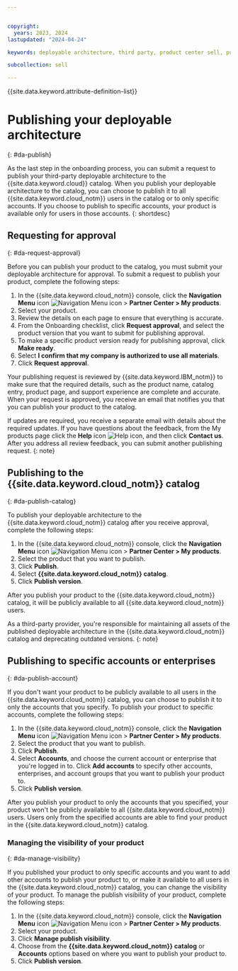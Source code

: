 ```yaml
---


copyright:
  years: 2023, 2024
lastupdated: "2024-04-24"

keywords: deployable architecture, third party, product center sell, publish deployable architecture, partner center, partners, sellers

subcollection: sell

---
```


{{site.data.keyword.attribute-definition-list}}

# Publishing your deployable architecture
{: #da-publish}

As the last step in the onboarding process, you can submit a request to publish your third-party deployable architecture to the {{site.data.keyword.cloud}} catalog. When you publish your deployable architecture to the catalog, you can choose to publish it to all {{site.data.keyword.cloud_notm}} users in the catalog or to only specific accounts. If you choose to publish to specific accounts, your product is available only for users in those accounts.
{: shortdesc}

## Requesting for approval
{: #da-request-approval}

Before you can publish your product to the catalog, you must submit your deployable architecture for approval. To submit a request to publish your product, complete the following steps:

1. In the {{site.data.keyword.cloud_notm}} console, click the **Navigation Menu** icon ![Navigation Menu icon](../icons/icon_hamburger.svg "Menu") > **Partner Center > My products**.
1. Select your product.
1. Review the details on each page to ensure that everything is accurate.
1. From the Onboarding checklist, click **Request approval**, and select the product version that you want to submit for publishing approval.
1. To make a specific product version ready for publishing approval, click **Make ready**.
1. Select **I confirm that my company is authorized to use all materials**.
1. Click **Request approval**.

Your publishing request is reviewed by {{site.data.keyword.IBM_notm}} to make sure that the required details, such as the product name, catalog entry, product page, and support experience are complete and accurate. When your request is approved, you receive an email that notifies you that you can publish your product to the catalog.

If updates are required, you receive a separate email with details about the required updates. If you have questions about the feedback, from the My products page click the **Help** icon ![Help icon](../icons/help.svg "Help"), and then click **Contact us**. After you address all review feedback, you can submit another publishing request.
{: note}

## Publishing to the {{site.data.keyword.cloud_notm}} catalog
{: #da-publish-catalog}

To publish your deployable architecture to the {{site.data.keyword.cloud_notm}} catalog after you receive approval, complete the following steps:

1. In the {{site.data.keyword.cloud_notm}} console, click the **Navigation Menu** icon ![Navigation Menu icon](../icons/icon_hamburger.svg "Menu") > **Partner Center > My products**.
1. Select the product that you want to publish.
1. Click **Publish**.
1. Select **{{site.data.keyword.cloud_notm}} catalog**.
1. Click **Publish version**.

After you publish your product to the {{site.data.keyword.cloud_notm}} catalog, it will be publicly available to all {{site.data.keyword.cloud_notm}} users.

As a third-party provider, you're responsible for maintaining all assets of the published deployable architecture in the {{site.data.keyword.cloud_notm}} catalog and deprecating outdated versions.
{: note}

## Publishing to specific accounts or enterprises
{: #da-publish-account}

If you don't want your product to be publicly available to all users in the {{site.data.keyword.cloud_notm}} catalog, you can choose to publish it to only the accounts that you specify. To publish your product to specific accounts, complete the following steps:

1. In the {{site.data.keyword.cloud_notm}} console, click the **Navigation Menu** icon ![Navigation Menu icon](../icons/icon_hamburger.svg "Menu") > **Partner Center > My products**.
1. Select the product that you want to publish.
1. Click **Publish**.
1. Select **Accounts**, and choose the current account or enterprise that you're logged in to. Click **Add accounts** to specify other accounts, enterprises, and account groups that you want to publish your product to.
1. Click **Publish version**.

After you publish your product to only the accounts that you specified, your product won't be publicly available to all {{site.data.keyword.cloud_notm}} users. Users only from the specified accounts are able to find your product in the {{site.data.keyword.cloud_notm}} catalog.

### Managing the visibility of your product
{: #da-manage-visibility}

If you published your product to only specific accounts and you want to add other accounts to publish your product to, or make it available to all users in the {{site.data.keyword.cloud_notm}} catalog, you can change the visibility of your product. To manage the publish visibility of your product, complete the following steps:

1. In the {{site.data.keyword.cloud_notm}} console, click the **Navigation Menu** icon ![Navigation Menu icon](../icons/icon_hamburger.svg "Menu") > **Partner Center > My products**.
1. Select your product.
1. Click **Manage publish visibility**.
1. Choose from the **{{site.data.keyword.cloud_notm}} catalog** or **Accounts** options based on where you want to publish your product to.
1. Click **Publish version**.
